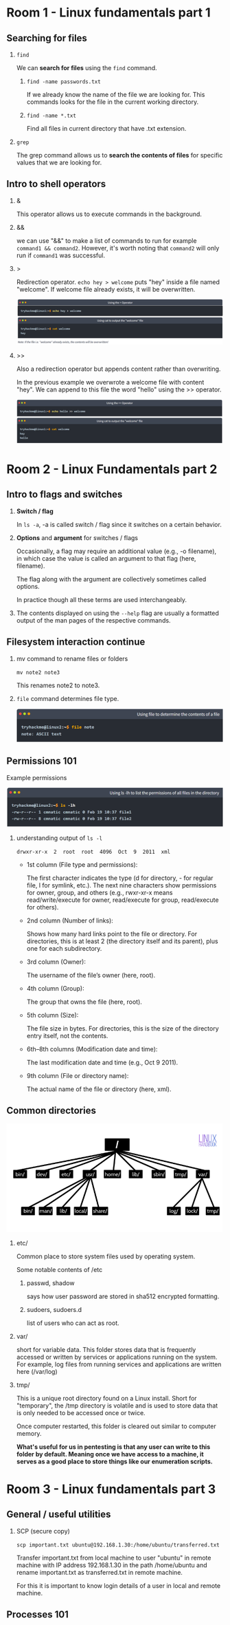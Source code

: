 # Room 1 - Linux fundamentals part 1

## Searching for files

1. `find`

    We can **search for files** using the `find` command. 

    1. `find -name passwords.txt`

        If we already know the name of the file we are looking for. This commands looks for the file in the current working directory. 

    1. `find -name *.txt`

        Find all files in current directory that have .txt extension. 

1. `grep`

    The grep command allows us to **search the contents of files** for specific values that we are looking for.

## Intro to shell operators

1. &

    This operator allows us to execute commands in the background.

1. &&

    we can use "&&" to make a list of commands to run for example `command1 && command2`. However, it's worth noting that `command2` will only run if `command1` was successful.

1. \>

    Redirection operator. `echo hey > welcome` puts "hey" inside a file named "welcome". If welcome file already exists, it will be overwritten. 

    ![redirection operator](images/redirection-operator.png)

1. \>\>

    Also a redirection operator but appends content rather than overwriting. 

    In the previous example we overwrote a welcome file with content "hey". We can append to this file the word "hello" using the >> operator. 

    ![double redirection operator](images/double-redirection-operator.png)

# Room 2 - Linux Fundamentals part 2

## Intro to flags and switches

1. **Switch / flag**

    In `ls -a`, -a is called switch / flag since it switches on a certain behavior. 

1. **Options** and **argument** for switches / flags

    Occasionally, a flag may require an additional value (e.g., -o filename), in which case the value is called an argument to that flag (here, filename).

    The flag along with the argument are collectively sometimes called options. 

    In practice though all these terms are used interchangeably.

1. The contents displayed on using the `--help` flag are usually a formatted output of the man pages of the respective commands. 

## Filesystem interaction continue

1. mv command to rename files or folders

    `mv note2 note3`

    This renames note2 to note3. 

1. `file` command determines file type.

    ![file command](images/file-cmd.png)

## Permissions 101

Example permissions

![Permission](images/permissions.png)

1. understanding output of `ls -l`

    `drwxr-xr-x  2  root  root  4096  Oct  9  2011  xml`

    - 1st column (File type and permissions):

        The first character indicates the type (d for directory, - for regular file, l for symlink, etc.). The next nine characters show permissions for owner, group, and others (e.g., rwxr-xr-x means read/write/execute for owner, read/execute for group, read/execute for others).

    - 2nd column (Number of links):

        Shows how many hard links point to the file or directory. For directories, this is at least 2 (the directory itself and its parent), plus one for each subdirectory.

    - 3rd column (Owner):

        The username of the file’s owner (here, root).

    - 4th column (Group):

        The group that owns the file (here, root).

    - 5th column (Size):

        The file size in bytes. For directories, this is the size of the directory entry itself, not the contents.

    - 6th–8th columns (Modification date and time):

        The last modification date and time (e.g., Oct 9 2011).

    - 9th column (File or directory name):

        The actual name of the file or directory (here, xml).

## Common directories

![linux file structure](images/linux-file-structure.png)

1. etc/

    Common place to store system files used by operating system. 

    Some notable contents of /etc
    
    1. passwd, shadow

        says how user password are stored in sha512 encrypted formatting.
    
    1. sudoers, sudoers.d

        list of users who can act as root. 

1. var/

    short for variable data. This folder stores data that is frequently accessed or written by services or applications running on the system. For example, log files from running services and applications are written here (/var/log)

1. tmp/

    This is a unique root directory found on a Linux install. Short for "temporary", the /tmp directory is volatile and is used to store data that is only needed to be accessed once or twice.

    Once computer restarted, this folder is cleared out similar to computer memory. 

    **What's useful for us in pentesting is that any user can write to this folder by default. Meaning once we have access to a machine, it serves as a good place to store things like our enumeration scripts.**

# Room 3 - Linux fundamentals part 3

## General / useful utilities

1. SCP (secure copy)

    `scp important.txt ubuntu@192.168.1.30:/home/ubuntu/transferred.txt`

    Transfer important.txt from local machine to user "ubuntu" in remote machine with IP address 192.168.1.30 in the path /home/ubuntu and rename important.txt as transferred.txt in remote machine. 

    For this it is important to know login details of a user in local and remote machine. 

## Processes 101




